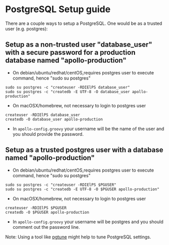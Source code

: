 # PostgreSQL Setup guide

There are a couple ways to setup a PostgreSQL.  One would be as a trusted user (e.g. postgres):

## Setup as a non-trusted user "database_user" with a secure password for a production database named "apollo-production"

- On debian/ubuntu/redhat/centOS,requires postgres user to execute command, hence "sudo su postgres"
```
sudo su postgres -c "createuser -RDIElPS database_user"
sudo su postgres -c "createdb -E UTF-8 -O database_user apollo-production"
```
- On macOSX/homebrew, not necessary to login to postgres user

```
createuser -RDIElPS database_user 
createdb -O database_user apollo-production
```


- In ```apollo-config.groovy``` your username will be the name of the user and you should provide the password.

## Setup as a trusted postgres user with a database named "apollo-production"

- On debian/ubuntu/redhat/centOS,requires postgres user to execute command, hence "sudo su postgres"
```
sudo su postgres -c "createuser -RDIElPS $PGUSER"
sudo su postgres -c "createdb -E UTF-8 -O $PGUSER apollo-production"
```
- On macOSX/homebrew, not necessary to login to postgres user
```
createuser -RDIElPS $PGUSER
createdb -O $PGUSER apollo-production
```

- In ```apollo-config.groovy``` your username will be postgres and you should comment out the password line.

Note: Using a tool like [pgtune](http://pgtune.leopard.in.ua/) might help to tune PostgreSQL settings.  
